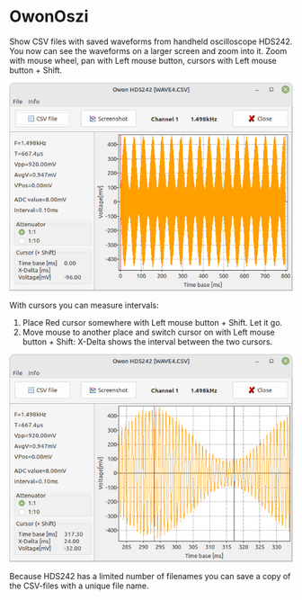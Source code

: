 # OwonOszi

Show CSV files with saved waveforms from handheld oscilloscope HDS242.
You now can see the waveforms on a larger screen and zoom into it.
Zoom with mouse wheel, pan with Left mouse button, cursors with Left mouse button + Shift.

![Screenshot normal waveform](Screenshot_normal.png)


With cursors you can measure intervals:
1. Place Red cursor somewhere with Left mouse button + Shift. Let it go.
2. Move mouse to another place and switch cursor on with
   Left mouse button + Shift: X-Delta shows the interval between the two cursors.

![Screenshot zoomed waveform](Screenshot_zoomed.png)


Because HDS242 has a limited number of filenames you can save a copy of the CSV-files with a unique file name.
